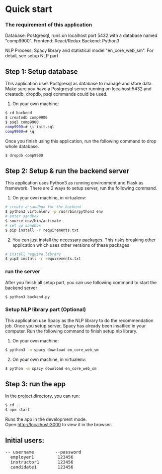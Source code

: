 # Quick start

### The requirement of this application

Database: Postgresql, runs on localhost port 5432 with a database named "comp9900".
Frontend: React/Redux
Backend: Python3

NLP Process: Spacy library and statistical model "en_core_web_sm". For detail, see
setup NLP part.


## Step 1: Setup database ##

This application uses Postgresql as database to manage and store data. Make sure you have a 
Postgresql server running on localhost:5432 and createdb, dropdb, psql commands could be used.

1. On your own machine:

```bash
$ cd backend
$ createdb comp9900
$ psql comp9900
comp9900=# \i init.sql
comp9900=# \q
```

Once you finish using this application, run the following command to drop whole database.

```bash
$ dropdb comp9900
```


## Step 2: Setup & run the backend server ##

This application uses Python3 as running environment and Flask as framework.
There are 2 ways to setup server, run the following command.

1. On your own machine, in virtualenv:

```bash
# create a sandbox for the backend
$ python3 virtualenv -p /usr/bin/python3 env
# enter sandbox
$ source env/bin/activate
# set up sandbox
$ pip install -r requirements.txt
```

2. You can just install the necessary packages. This risks breaking other application which uses other versions of these packages

```bash
# install require library
$ pip3 install -r requirements.txt
```

### run the server

After you finish all setup part, you can use following command to start the backend server

```bash
$ python3 backend.py
```

### Setup NLP library part (Optional) ###

This application use Spacy as the NLP library to do the recommendation job.
Once you setup server, Spacy has already been insatlled in your computer.
Run the following command to finish setup nlp library.

1. On your own machine:

```bash
$ python3 -m spacy download en_core_web_sm
```

2. On your own machine, in virtualenv:

```bash
$ python -m spacy download en_core_web_sm
```

## Step 3: run the app ##

In the project directory, you can run:
```bash
$ cd ..
$ npm start
```

Runs the app in the development mode.<br>
Open [http://localhost:3000](http://localhost:3000) to view it in the browser.

## Initial users:
<pre>
-- username        --password
  employer1         123456
  instructor1       123456
  candidate1        123456
</pre>



